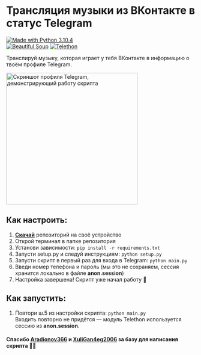 # Трансляция музыки из ВКонтакте в статус Telegram
[![Made with Python 3.10.4](https://img.shields.io/badge/Made_with-Python_3.10.4-%23336E9E)][1]<br/>
[![Beautiful Soup](https://img.shields.io/badge/Beautiful_Soup-%231C4E63)][2]   [![Telethon](https://img.shields.io/badge/Telethon-%23FFD750)][3]

Транслируй музыку, которая играет у тебя ВКонтакте в информацию о твоём профиле Telegram.

<img src="https://user-images.githubusercontent.com/22418658/172883534-9dc82cc4-7f69-4741-bf00-1e156309a1bc.png" alt="Скриншот профиля Telegram, демонстрирующий работу скрипта" height="350">

## Как настроить:
1. **[Скачай][4]** репозиторий на своё устройство
2. Открой терминал в папке репозитория
3. Установи зависимости: `pip install -r requirements.txt`
4. Запусти setup.py и следуй инструкциям: `python setup.py`
5. Запусти скрипт в первый раз для входа в Telegram: `python main.py`
6. Введи номер телефона и пароль (мы это не сохраняем, сессия хранится локально в файле **anon.session**)
7. Настройка завершена! Скрипт уже начал работу 🚀

## Как запустить:
1. Повтори ш.5 из настройки скрипта: `python main.py`<br/>
Входить повторно не придётся — модуль Telethon используется сессию из **anon.session**.

#### Спасибо [Aradionov366][5] и [XuliGan4eg2006][6] за базу для написания скрипта ✊🏻

[1]: https://python.org
[2]: https://www.crummy.com/software/BeautifulSoup/
[3]: https://github.com/LonamiWebs/Telethon
[4]: https://github.com/PaveTranquil/vk-tg-music-streamer/archive/refs/heads/main.zip
[5]: https://github.com/Aradionov366
[6]: https://github.com/XuliGan4eg2006
